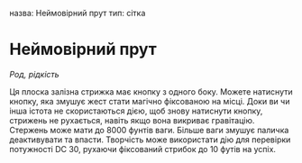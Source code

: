 назва: Неймовірний прут тип: сітка

# Неймовірний прут
_Род, рідкість_

Ця плоска залізна стрижка має кнопку з одного боку. Можете натиснути кнопку, яка змушує жест стати магічно фіксованою на місці. Доки ви чи інша істота не скористаються дією, щоб знову натиснути кнопку, стрижень не рухається, навіть якщо вона викриває гравітацію. Стержень може мати до 8000 фунтів ваги. Більше ваги змушує паличка деактивувати та впасти. Творчість може використати дію для перевірки потужності DC 30, рухаючи фіксований стрибок до 10 футів на успіх. 